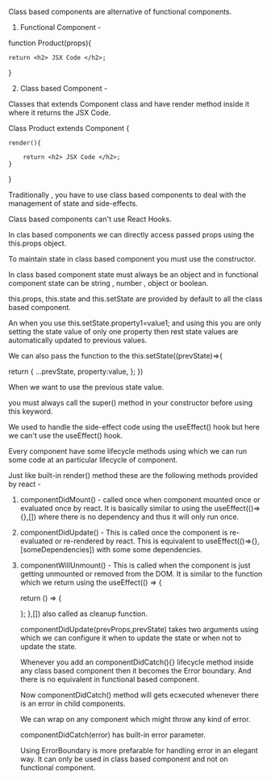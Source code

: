 Class based components are alternative of functional components.

1. Functional Component -

function Product(props){

    return <h2> JSX Code </h2>;

}

2. Class based Component -

Classes that extends Component class and have render method inside it where it returns the JSX Code.

Class Product extends Component {

    render(){

        return <h2> JSX Code </h2>;
    }

}

Traditionally , you have to use class based components to deal with the management of state and side-effects.

Class based components can't use React Hooks.

In clas based components we can directly access passed props using the this.props object.

To maintain state in class based component you must use the constructor.

In class based component state must always be an object and in functional component state can be string , number , object or boolean.

this.props, this.state and this.setState are provided by default to all the class based component.

An when you use this.setState.property1=value1; and using this you are only setting the state value of only one property then rest state values are automatically updated to previous values.

We can also pass the function to the this.setState((prevState)=>{

return {
...prevState,
property:value,
};
})

When we want to use the previous state value.

you must always call the super() method in your constructor before using this keyword.

We used to handle the side-effect code using the useEffect() hook but here we can't use the useEffect() hook.

Every component have some lifecycle methods using which we can run some code at an particular lifecycle of component.

Just like built-in render() method these are the following methods provided by react -

1. componentDidMount() - called once when component mounted once or evaluated once by react. It is basically similar to using the useEffect(()=>{},[]) where there is no dependency and thus it will only run once.

2. componentDidUpdate() - This is called once the component is re-evaluated or re-rendered by react. This is equivalent to useEffect(()=>{},[someDependencies]) with some some dependencies.

3. componentWillUnmount() - This is called when the component is just getting unmounted or removed from the DOM. It is similar to the function which we return using the useEffect(() => {

   return () => {

   };
   },[]) also called as cleanup function.

   componentDidUpdate(prevProps,prevState) takes two arguments using which we can configure it when to update the state or when not to update the state.

   Whenever you add an componentDidCatch(){} lifecycle method inside any class based component then it becomes the Error boundary. And there is no equivalent in functional based component.

   Now componentDidCatch() method will gets ecxecuted whenever there is an error in child components.

   We can wrap on any component which might throw any kind of error.

   componentDidCatch(error) has built-in error parameter.

   Using ErrorBoundary is more prefarable for handling error in an elegant way.
   It can only be used in class based component and not on functional component.
